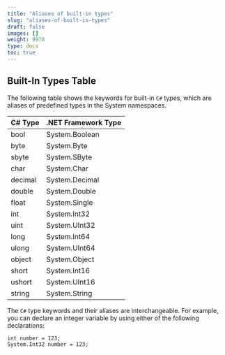 ```yaml
---
title: "Aliases of built-in types"
slug: "aliases-of-built-in-types"
draft: false
images: []
weight: 9978
type: docs
toc: true
---
```


## Built-In Types Table
The following table shows the keywords for built-in `C#` types, which are aliases of predefined types in the System namespaces.

| C# Type| .NET Framework Type|
| ------ | ------ |
| bool | System.Boolean|  
| byte| System.Byte|  
| sbyte | System.SByte|  
| char | System.Char|
| decimal| System.Decimal|  
| double | System.Double|  
| float| System.Single|  
| int | System.Int32| 
| uint| System.UInt32|  
| long | System.Int64|  
| ulong | System.UInt64|  
| object| System.Object|  
| short | System.Int16|  
| ushort| System.UInt16|  
| string | System.String|


The `C#` type keywords and their aliases are interchangeable. For example, you can declare an integer variable by using either of the following declarations:

    int number = 123;
    System.Int32 number = 123;



